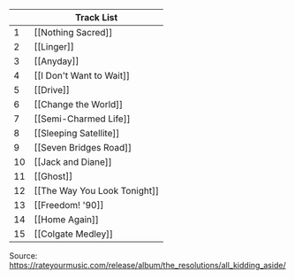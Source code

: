 
|     | Track List                   |
| --- | ---------------------------- |
| 1   | [[Nothing Sacred]]           |
| 2   | [[Linger]]                   |
| 3   | [[Anyday]]                   |
| 4   | [[I Don't Want to Wait]]     |
| 5   | [[Drive]]                    |
| 6   | [[Change the World]]         |
| 7   | [[Semi-Charmed Life]]        |
| 8   | [[Sleeping Satellite]]       |
| 9   | [[Seven Bridges Road]]       |
| 10  | [[Jack and Diane]]           |
| 11  | [[Ghost]]                    |
| 12  | [[The Way You Look Tonight]] |
| 13  | [[Freedom! '90]]             |
| 14  | [[Home Again]]               |
| 15  | [[Colgate Medley]]           |
Source: https://rateyourmusic.com/release/album/the_resolutions/all_kidding_aside/